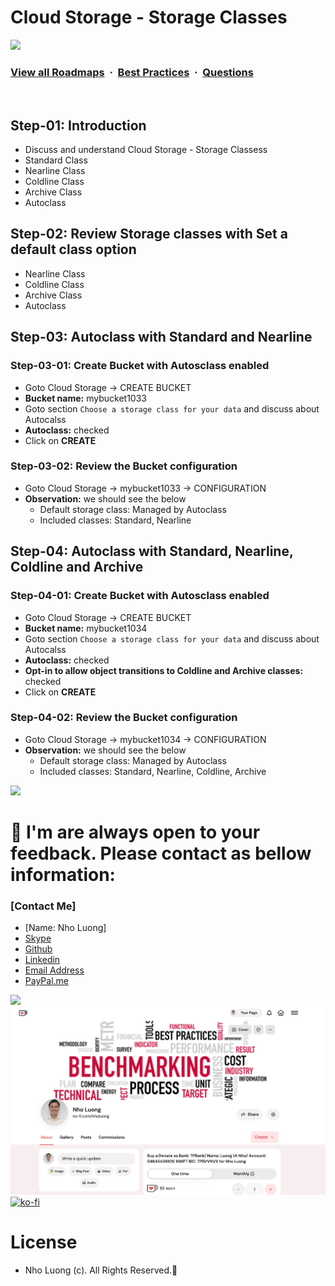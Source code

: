 # Cloud Storage - Storage Classes

![](https://i.imgur.com/waxVImv.png)
### [View all Roadmaps](https://github.com/nholuongut/all-roadmaps) &nbsp;&middot;&nbsp; [Best Practices](https://github.com/nholuongut/all-roadmaps/blob/main/public/best-practices/) &nbsp;&middot;&nbsp; [Questions](https://www.linkedin.com/in/nholuong/)
<br/>

## Step-01: Introduction
- Discuss and understand Cloud Storage - Storage Classess
- Standard Class
- Nearline Class
- Coldline Class
- Archive Class
- Autoclass

## Step-02: Review Storage classes with Set a default class option
- Nearline Class
- Coldline Class
- Archive Class
- Autoclass

## Step-03: Autoclass with Standard and Nearline
### Step-03-01: Create Bucket with Autosclass enabled
- Goto Cloud Storage -> CREATE BUCKET
- **Bucket name:** mybucket1033
- Goto section `Choose a storage class for your data` and discuss about Autocalss
- **Autoclass:** checked
- Click on **CREATE**
### Step-03-02: Review the Bucket configuration
- Goto Cloud Storage -> mybucket1033 -> CONFIGURATION
- **Observation:** we should see the below
  - Default storage class: Managed by Autoclass
  - Included classes: Standard, Nearline

## Step-04: Autoclass with Standard, Nearline, Coldline and Archive
### Step-04-01: Create Bucket with Autosclass enabled
- Goto Cloud Storage -> CREATE BUCKET
- **Bucket name:** mybucket1034
- Goto section `Choose a storage class for your data` and discuss about Autocalss
- **Autoclass:** checked
- **Opt-in to allow object transitions to Coldline and Archive classes:** checked
- Click on **CREATE**

### Step-04-02: Review the Bucket configuration
- Goto Cloud Storage -> mybucket1034 -> CONFIGURATION
- **Observation:** we should see the below
  - Default storage class: Managed by Autoclass
  - Included classes: Standard, Nearline, Coldline, Archive

![](https://i.i/Users/nholu/Documents/Donate.png/Users/nholu/Documents/Donate.pngmgur.com/waxVImv.png)
# 🚀 I'm are always open to your feedback.  Please contact as bellow information:
### [Contact Me]
* [Name: Nho Luong]
* [Skype](luongutnho_skype)
* [Github](https://github.com/nholuongut/)
* [Linkedin](https://www.linkedin.com/in/nholuong/)
* [Email Address](luongutnho@hotmail.com)
* [PayPal.me](https://www.paypal.com/paypalme/nholuongut)

![](https://i.imgur.com/waxVImv.png)
![](Donate.png)
[![ko-fi](https://ko-fi.com/img/githubbutton_sm.svg)](https://ko-fi.com/nholuong)

# License
* Nho Luong (c). All Rights Reserved.🌟